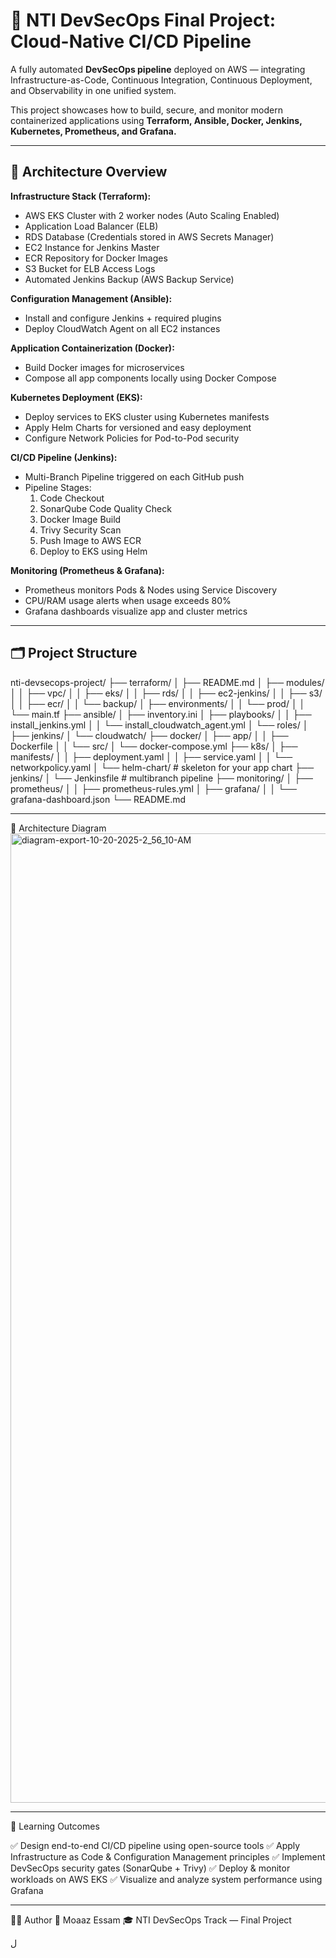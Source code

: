 # 🚀 NTI DevSecOps Final Project: Cloud-Native CI/CD Pipeline

A fully automated **DevSecOps pipeline** deployed on AWS — integrating Infrastructure-as-Code, Continuous Integration, Continuous Deployment, and Observability in one unified system.

This project showcases how to build, secure, and monitor modern containerized applications using **Terraform, Ansible, Docker, Jenkins, Kubernetes, Prometheus, and Grafana.**

------------------------------------------------------------

## 🧱 Architecture Overview

**Infrastructure Stack (Terraform):**
- AWS EKS Cluster with 2 worker nodes (Auto Scaling Enabled)
- Application Load Balancer (ELB)
- RDS Database (Credentials stored in AWS Secrets Manager)
- EC2 Instance for Jenkins Master
- ECR Repository for Docker Images
- S3 Bucket for ELB Access Logs
- Automated Jenkins Backup (AWS Backup Service)

**Configuration Management (Ansible):**
- Install and configure Jenkins + required plugins  
- Deploy CloudWatch Agent on all EC2 instances

**Application Containerization (Docker):**
- Build Docker images for microservices  
- Compose all app components locally using Docker Compose

**Kubernetes Deployment (EKS):**
- Deploy services to EKS cluster using Kubernetes manifests  
- Apply Helm Charts for versioned and easy deployment  
- Configure Network Policies for Pod-to-Pod security

**CI/CD Pipeline (Jenkins):**
- Multi-Branch Pipeline triggered on each GitHub push  
- Pipeline Stages:
  1. Code Checkout  
  2. SonarQube Code Quality Check  
  3. Docker Image Build  
  4. Trivy Security Scan  
  5. Push Image to AWS ECR  
  6. Deploy to EKS using Helm

**Monitoring (Prometheus & Grafana):**
- Prometheus monitors Pods & Nodes using Service Discovery  
- CPU/RAM usage alerts when usage exceeds 80%  
- Grafana dashboards visualize app and cluster metrics

--------------------------------------------------

## 🗂️ Project Structure
nti-devsecops-project/
├── terraform/
│   ├── README.md
│   ├── modules/
│   │   ├── vpc/
│   │   ├── eks/
│   │   ├── rds/
│   │   ├── ec2-jenkins/
│   │   ├── s3/
│   │   ├── ecr/
│   │   └── backup/
│   ├── environments/
│   │   └── prod/
│   │       └── main.tf
├── ansible/
│   ├── inventory.ini
│   ├── playbooks/
│   │   ├── install_jenkins.yml
│   │   └── install_cloudwatch_agent.yml
│   └── roles/
│       ├── jenkins/
│       └── cloudwatch/
├── docker/
│   ├── app/
│   │   ├── Dockerfile
│   │   └── src/
│   └── docker-compose.yml
├── k8s/
│   ├── manifests/
│   │   ├── deployment.yaml
│   │   ├── service.yaml
│   │   └── networkpolicy.yaml
│   └── helm-chart/   # skeleton for your app chart
├── jenkins/
│   └── Jenkinsfile   # multibranch pipeline
├── monitoring/
│   ├── prometheus/
│   │   ├── prometheus-rules.yml
│   ├── grafana/
│   │   └── grafana-dashboard.json
└── README.md


-----------------------------------------------------

📸 Architecture Diagram
<img width="2458" height="1551" alt="diagram-export-10-20-2025-2_56_10-AM" src="https://github.com/user-attachments/assets/7f56c164-f300-4c1c-9f25-c149044ca0d0" />

-------------------------------------------------

🧠 Learning Outcomes

✅ Design end-to-end CI/CD pipeline using open-source tools
✅ Apply Infrastructure as Code & Configuration Management principles
✅ Implement DevSecOps security gates (SonarQube + Trivy)
✅ Deploy & monitor workloads on AWS EKS
✅ Visualize and analyze system performance using Grafana

------------------------------------------------
🧑‍💻 Author
👤 Moaaz Essam
🎓 NTI DevSecOps Track — Final Project




ل


